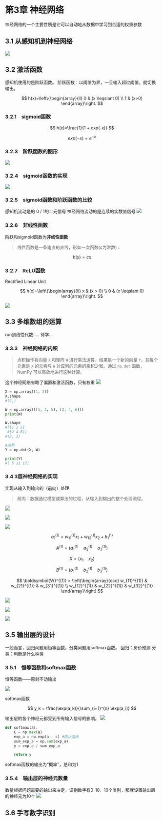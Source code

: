 # 第3章 神经网络
神经网络的一个主要性质是它可以自动地从数据中学习到合适的权重参数

## 3.1 从感知机到神经网络
![](images/Pasted%20image%2020240621150342.png)


## 3.2 激活函数
感知机使用的是阶跃函数。
阶跃函数：以阈值为界，一旦输入超过阈值，就切换输出。 

$$
h(x)=\left\{\begin{array}{ll}
0 & (x \leqslant 0) \\
1 & (x>0)
\end{array}\right.
$$

### 3.2.1　sigmoid函数

$$
h(x)=\frac{1}{1 + exp(-x)} 
$$

$$
exp(-x) = e^{-x}
$$


### 3.2.3　阶跃函数的图形
![](images/Pasted%20image%2020240621151051.png)

### 3.2.4　sigmoid函数的实现
![](images/Pasted%20image%2020240621151725.png)

### 3.2.5　sigmoid函数和阶跃函数的比较
感知机流动是的 0 / 1的二元信号
神经网络流动的是连续的实数值信号
![](images/Pasted%20image%2020240621151244.png)

### 3.2.6　非线性函数
阶跃和sigmoid函数为**非线性函数**
> 线性函数是一条笔直的直线，形如一次函数(c为常数)：

$$
h(x) = cx 
$$

### 3.2.7　ReLU函数
Rectified Linear Unit

$$
h(x)=\left\{\begin{array}{ll}
x & (x > 0) \\
0 & (x \leqslant 0)
\end{array}\right.
$$

![](images/Pasted%20image%2020240621152444.png)

## 3.3 多维数组的运算
run到线性代数.....
待学...

### 3.3.3　神经网络的内积
> 点积操作将向量 `X` 和矩阵 `W` 进行乘法运算，结果是一个新的向量 `Y`，其每个元素是 `X` 的元素与 `W` 对应列的元素的乘积之和。通过 `np.dot` 函数，NumPy 可以高效地进行这种计算。

这个神经网络省略了偏置和激活函数，只有权重
![](images/Pasted%20image%2020240621153508.png)

```python
X = np.array([1, 2])
X.shape
#(2,)

W = np.array([[1, 3, 5], [2, 4, 6]])
print(W)

W.shape
#[[1 3 5]
 #[2 4 6]]
#(2, 3)

#点积
Y = np.dot(X, W)

print(Y)
#[ 5 11 17]
```

### 3.4 3层神经网络的实现
实现从输入到输出的（前向）处理

> 前向：数据通过模型或算法的过程，从输入到输出的整个处理流程。


![](images/Pasted%20image%2020240621153932.png)

![](images/Pasted%20image%2020240623103703.png)

![](images/Pasted%20image%2020240623103726.png)

$$
a_{1}^{(1)}=w_{11}^{(1)} x_{1}+w_{12}^{(1)} x_{2}+b_{1}^{(1)}
$$

$$
A^{(1)} = (a_{1}^{(1)} \quad a_{2}^{(1)} \quad a_{3}^{(1)})
$$

$$
X = (x_{1} \quad x_{2})
$$

$$
B^{(1)} = (b_{1}^{(1)} \quad b_{2}^{(1)} \quad b_{3}^{(1)})
$$

$$
\boldsymbol{W}^{(1)} = \left(\begin{array}{ccc}
w_{11}^{(1)} & w_{21}^{(1)} & w_{31}^{(1)} \\
w_{12}^{(1)} & w_{22}^{(1)} & w_{32}^{(1)}
\end{array}\right)
$$

![](images/Pasted%20image%2020240623110809.png)

![](images/Pasted%20image%2020240623110817.png)

![](images/Pasted%20image%2020240623110826.png)

## 3.5 输出层的设计
一般而言，回归问题用恒等函数，分类问题用softmax函数。
回归：房价预测
分类：判断是什么种类

### 3.5.1　恒等函数和softmax函数
恒等函数——原封不动输出

![](images/Pasted%20image%2020240623111554.png)


softmax函数

$$ y_k = \frac{\exp(a_k)}{\sum_{i=1}^{n} \exp(a_i)} $$

输出层的各个神经元都受到所有输入信号的影响。
![](images/Pasted%20image%2020240623111807.png)

```python
def softmax(a):
	C = np.max(a)
    exp_a = np.exp(a - c) #防止溢出
    sum_exp_a = np.sum(exp_a)
    y = exp_a / sum_exp_a

    return y
```

softmax函数的输出为“概率”，总和为1

### 3.5.4　输出层的神经元数量
数量根据问题需要的输出来决定。识别数字有0-10，10个类别，那就设置输出层的神经元为10个
![](images/Pasted%20image%2020240623112807.png)

## 3.6 手写数字识别
